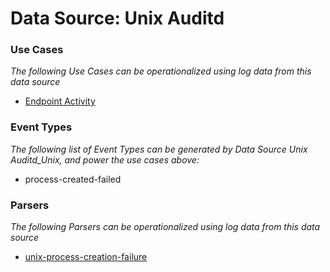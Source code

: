 Data Source: Unix Auditd
========================

### Use Cases

_The following Use Cases can be operationalized using log data from this data source_

* [Endpoint Activity](usecase_endpoint_activity.md)


### Event Types

_The following list of Event Types can be generated by Data Source Unix Auditd_Unix, and power the use cases above:_

- process-created-failed


### Parsers

_The following Parsers can be operationalized using log data from this data source_

* [unix-process-creation-failure](parserContent_unix-process-creation-failure.md)
